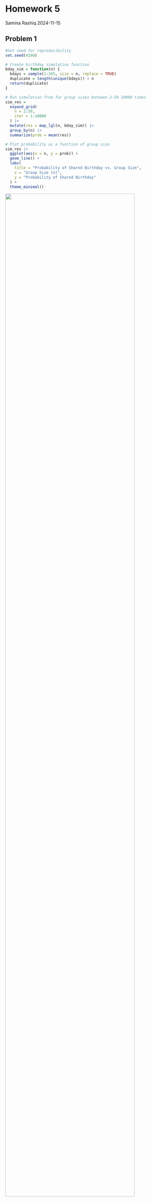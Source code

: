 Homework 5
================
Samina Rashiq
2024-11-15

## Problem 1

``` r
#Set seed for reproducibility
set.seed(4200)

# Create birthday simulation function
bday_sim = function(n) {
  bdays = sample(1:365, size = n, replace = TRUE)
  duplicate = length(unique(bdays)) < n
  return(duplicate)
}

# Run simulation from for group sizes between 2-50 10000 times
sim_res = 
  expand_grid(
    n = 2:50,
    iter = 1:10000
  ) |> 
  mutate(res = map_lgl(n, bday_sim)) |> 
  group_by(n) |> 
  summarize(prob = mean(res))

# Plot probability as a function of group size
sim_res |> 
  ggplot(aes(x = n, y = prob)) + 
  geom_line() +
  labs(
    title = "Probability of Shared Birthday vs. Group Size",
    x = "Group Size (n)",
    y = "Probability of Shared Birthday"
  ) +
  theme_minimal()
```

<img src="p8105_hw5_ssr2195_files/figure-gfm/problem_1-1.png" width="90%" />

As group size increases, the probability that two people in the group
share the same birthday increases as well.

## Problem 2

``` r
# Set seed for reproducibility
set.seed(1738)

# Set design elements
n <- 30       # Sample size
std_dev <- 5  # Standard deviation
hypotheses <- c(0, 1, 2, 3, 4, 5, 6)  # Hypothesized means

# Generate datasets for each true mean
datasets <- expand_grid(
  dataset_id = 1:5000,
  true_mean = hypotheses
) %>%
  mutate(data = map(true_mean, ~ rnorm(n, mean = .x, sd = std_dev)))

# Perform t-tests and compute sample means and p-values
t_test_results <- datasets %>%
  mutate(
    mu_hat = map_dbl(data, mean),                            
    p_value = map_dbl(data, ~ t.test(.x, mu = 0)$p.value)
  )
```

#### Power Plot

``` r
# Calculate power for each true mean
power_results <- t_test_results %>%
  group_by(true_mean) %>%
  summarize(power = mean(p_value < 0.05), .groups = "drop")  # Proportion of rejections

# Plot power versus true mean
plot_power <- ggplot(power_results, aes(x = true_mean, y = power)) +
  geom_line() +
  geom_point() +
  labs(
    title = "Power of the Test vs. True Mean",
    x = "True Mean (mu)",
    y = "Power (Proportion of Null Rejections)"
  ) +
  theme_minimal()

print(plot_power)
```

<img src="p8105_hw5_ssr2195_files/figure-gfm/problem_2.2-1.png" width="90%" />

#### Average Estimate vs. True Mean Plot

``` r
# Calculate average mu_hat for all datasets
average_mu_results <- t_test_results %>%
  group_by(true_mean) %>%
  summarize(avg_mu_hat = mean(mu_hat), .groups = "drop")

# Calculate average mu_hat for rejected samples only
average_mu_rejected <- t_test_results %>%
  filter(p_value < 0.05) %>%
  group_by(true_mean) %>%
  summarize(avg_mu_rejected = mean(mu_hat), .groups = "drop")

# Combine overall and rejected averages for combined plot
combined_results <- average_mu_results %>%
  left_join(average_mu_rejected, by = "true_mean")



# Plot average mu_hat vs true mean
plot_avg_mu <- ggplot(average_mu_results, aes(x = true_mean, y = avg_mu_hat)) +
  geom_line(color = "deeppink", size = 1) +
  geom_point(color = "deeppink", size = 2) +
  labs(
    title = "Average Estimate of Mu vs. True Mean",
    x = "True Mean (mu)",
    y = "Average Estimate of Mu"
  ) +
  theme_minimal()

print(plot_avg_mu)
```

<img src="p8105_hw5_ssr2195_files/figure-gfm/unnamed-chunk-1-1.png" width="90%" />

``` r
# Plot overall average vs rejected sample average
plot_combined <- ggplot(combined_results, aes(x = true_mean)) +
  geom_line(aes(y = avg_mu_hat, color = "Overall Average"), size = 1) +
  geom_point(aes(y = avg_mu_hat, color = "Overall Average")) +
  geom_line(aes(y = avg_mu_rejected, color = "Rejected Samples"), size = 1) +
  geom_point(aes(y = avg_mu_rejected, color = "Rejected Samples")) +
  scale_color_manual(values = c("Overall Average" = "deeppink", "Rejected Samples" = "hotpink")) +
  labs(
    title = "Average Estimate of Mu vs True Mean",
    x = "True Mean (mu)",
    y = "Average Estimate of Mu",
    color = "Legend"
  ) +
  theme_minimal()

print(plot_combined)
```

<img src="p8105_hw5_ssr2195_files/figure-gfm/unnamed-chunk-1-2.png" width="90%" />

No, the sample average of mu-hat from rejected tests is not
approximately equal to the true value of mu, especially when mu is
small. This is because we only reject the null hypothesis when the
estimate mu-hat is more extreme, which leads to a higher average for
rejected samples.

However, as mu gets larger, the rejected-samples average approaches the
true value because we are rejecting the null hypothesis more frequently.
This means we’re including nearly all samples, not just the extreme
ones, which reduces the bias.

## Problem 3

``` r
homicide_dta <- 
  read_csv("homicide-data.csv") 
```

    ## Rows: 52179 Columns: 12
    ## ── Column specification ────────────────────────────────────────────────────────
    ## Delimiter: ","
    ## chr (9): uid, victim_last, victim_first, victim_race, victim_age, victim_sex...
    ## dbl (3): reported_date, lat, lon
    ## 
    ## ℹ Use `spec()` to retrieve the full column specification for this data.
    ## ℹ Specify the column types or set `show_col_types = FALSE` to quiet this message.

``` r
# Create city_state variable and convert reported_date
homicide_dta <- homicide_dta |>
  mutate(city_state = str_c(city, ", ", state)) |>
  mutate(reported_date = as.character(reported_date)) |>
  mutate(reported_date = as.Date(reported_date, format = "%Y%m%d"))

# Reassign Tulsa, AL (does not exist) to Tulsa, OK
homicide_dta <- homicide_dta |> 
  mutate(
    city_state = case_when(
      city_state == "Tulsa, AL" ~ "Tulsa, OK", 
      TRUE ~ city_state
    )
  )

# Summarize homicides
summary <- homicide_dta |>
  group_by(city_state) |>
  summarise(
    total_homicides = n(),
    unsolved_homicides = sum(disposition %in% c("Closed without arrest", "Open/No arrest")),
    solved_homicides = sum(disposition == "Closed by arrest")
  )

# View summary
print(summary)
```

    ## # A tibble: 50 × 4
    ##    city_state      total_homicides unsolved_homicides solved_homicides
    ##    <chr>                     <int>              <int>            <int>
    ##  1 Albuquerque, NM             378                146              232
    ##  2 Atlanta, GA                 973                373              600
    ##  3 Baltimore, MD              2827               1825             1002
    ##  4 Baton Rouge, LA             424                196              228
    ##  5 Birmingham, AL              800                347              453
    ##  6 Boston, MA                  614                310              304
    ##  7 Buffalo, NY                 521                319              202
    ##  8 Charlotte, NC               687                206              481
    ##  9 Chicago, IL                5535               4073             1462
    ## 10 Cincinnati, OH              694                309              385
    ## # ℹ 40 more rows

This publicly-available dataset from the Washington Post contains
homicide data from cities in the US. The dataset contains 52179 homicide
cases and has 13 columns, with variables including victim name, age,
race, sex, and disposition of the case. It contains data from 50 cities.

``` r
# Filter for Baltimore cases
baltimore <- homicide_dta |> 
  filter(city_state == "Baltimore, MD")

# Count number unsolved/total homicides
total_cases <- nrow(baltimore)
unsolved_cases <- baltimore |> 
  filter(disposition == "Open/No arrest") |>  
  nrow()

# Perform the prop test
baltimore_prop_test <- prop.test(
  x = unsolved_cases, 
  n = total_cases,
  alternative = "two.sided"
)

# Tidy result and extract proportion and CI's
baltimore_prop_test_summary <- baltimore_prop_test |> 
  tidy() |> 
  select(estimate, conf.low, conf.high)

print(baltimore_prop_test_summary)
```

    ## # A tibble: 1 × 3
    ##   estimate conf.low conf.high
    ##      <dbl>    <dbl>     <dbl>
    ## 1    0.592    0.573     0.610

``` r
# Summarize total/unsolved cases by city
city_data <- homicide_dta |> 
  group_by(city_state) |> 
  summarise(
    total_cases = n(),
    unsolved_cases = sum(disposition == "Open/No arrest"),
    .groups = "drop"
  )

# Run prop.test for each city
city_results <- city_data |> 
  mutate(
    prop_test_result = map2(
      unsolved_cases, 
      total_cases, 
      ~ prop.test(x = .x, n = .y, alternative = "two.sided")
    ),
    tidy_result = map(prop_test_result, tidy)
  ) |> 
  unnest(tidy_result) |>
  select(city_state, estimate, conf.low, conf.high)

# View results
city_results
```

    ## # A tibble: 50 × 4
    ##    city_state      estimate conf.low conf.high
    ##    <chr>              <dbl>    <dbl>     <dbl>
    ##  1 Albuquerque, NM    0.249    0.207     0.296
    ##  2 Atlanta, GA        0.324    0.295     0.354
    ##  3 Baltimore, MD      0.592    0.573     0.610
    ##  4 Baton Rouge, LA    0.425    0.377     0.473
    ##  5 Birmingham, AL     0.354    0.321     0.388
    ##  6 Boston, MA         0.505    0.465     0.545
    ##  7 Buffalo, NY        0.597    0.553     0.639
    ##  8 Charlotte, NC      0.236    0.205     0.270
    ##  9 Chicago, IL        0.666    0.653     0.678
    ## 10 Cincinnati, OH     0.375    0.339     0.412
    ## # ℹ 40 more rows

#### Proportion of Unsolved Homicides by City Plot

``` r
# Plot the results
city_results |> 
  mutate(city_state = reorder(city_state, estimate)) |>
  ggplot(aes(x = city_state, y = estimate)) +
  geom_point() +
  geom_errorbar(aes(ymin = conf.low, ymax = conf.high), width = 0.2) +
  coord_flip() +
  labs(
    title = "Proportion of Unsolved Homicides by City",
    x = "City",
    y = "Proportion of Unsolved Homicides (95% CI)",
  ) +
  theme_minimal() +
  theme(
    axis.text.y = element_text(size = 6)  # Adjust text size for city labels
  )
```

<img src="p8105_hw5_ssr2195_files/figure-gfm/unnamed-chunk-5-1.png" width="90%" />
